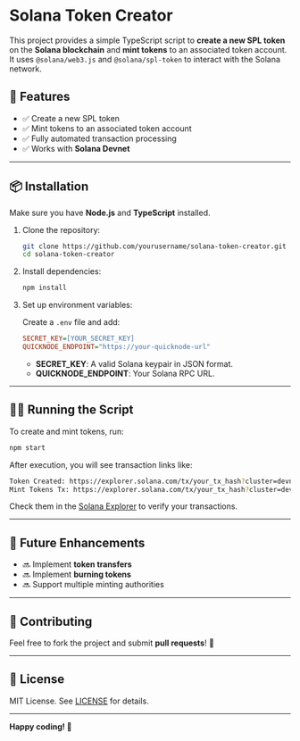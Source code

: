 # Solana Token Creator

This project provides a simple TypeScript script to **create a new SPL token** on the **Solana blockchain** and **mint tokens** to an associated token account. It uses `@solana/web3.js` and `@solana/spl-token` to interact with the Solana network.

## 🚀 Features
- ✅ Create a new SPL token
- ✅ Mint tokens to an associated token account
- ✅ Fully automated transaction processing
- ✅ Works with **Solana Devnet**

---

## 📦 Installation

Make sure you have **Node.js** and **TypeScript** installed.

1. Clone the repository:
   ```sh
   git clone https://github.com/yourusername/solana-token-creator.git
   cd solana-token-creator
   ```

2. Install dependencies:
   ```sh
   npm install
   ```

3. Set up environment variables:

   Create a `.env` file and add:
   ```ini
   SECRET_KEY=[YOUR_SECRET_KEY]
   QUICKNODE_ENDPOINT="https://your-quicknode-url"
   ```

   - **SECRET_KEY**: A valid Solana keypair in JSON format.
   - **QUICKNODE_ENDPOINT**: Your Solana RPC URL.

---

## 🏃‍♂️ Running the Script

To create and mint tokens, run:

```sh
npm start
```

After execution, you will see transaction links like:

```sh
Token Created: https://explorer.solana.com/tx/your_tx_hash?cluster=devnet
Mint Tokens Tx: https://explorer.solana.com/tx/your_tx_hash?cluster=devnet
```

Check them in the [Solana Explorer](https://explorer.solana.com/?cluster=devnet) to verify your transactions.

---

## 📜 Future Enhancements
- 🔜 Implement **token transfers**
- 🔜 Implement **burning tokens**
- 🔜 Support multiple minting authorities

---

## 🤝 Contributing
Feel free to fork the project and submit **pull requests**! 🚀

---

## 📜 License
MIT License. See [LICENSE](LICENSE) for details.

---

**Happy coding! 🚀**
